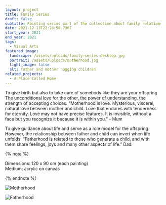 ```yaml
---
layout: project
title: Family Series
draft: false
subtitle: Painting series part of the collection about family relationships
date: 2021-12-13T22:28:58.736Z
start_year: 2021
end_year: 2021
tags:
  - Visual Arts
featured_image:
  landscape: /assets/uploads/family-series-desktop.jpg
  portrait: /assets/uploads/motherhood.jpg
  light_image: false
  alt: father and mother hugging children
related_projects:
  - A Place Called Home
---
```

To give birth but also to take care of somebody like they are your offspring. The unconditional love for the other, the power of understanding, the strength of accepting choices. “Motherhood is love. Mysterious, visceral, natural love between mother and child. Love that endures with tenderness for eternity. Love may not have precise features. It is invisible, without a face but you recognize it because it is within you.” - Mum

To give guidance about life and serve as a role model for the offspring. However, the relationship between father and child can invert when life unfolds. “Fatherhood is related to those who generate a child, and with them share feelings, joys and many other aspects of life.” Dad

{% note %}

Dimensions: 120 x 90 cm (each painting)\
Medium: acrylic on canvas

{% endnote %}

![](/assets/uploads/motherhood3.jpg "Motherhood")

![](/assets/uploads/dscf0123.jpg "Fatherhood")